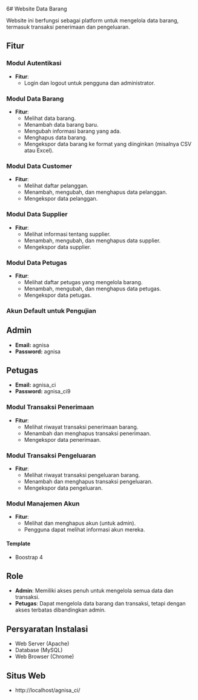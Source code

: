 6# Website Data Barang

Website ini berfungsi sebagai platform untuk mengelola data barang, termasuk transaksi penerimaan dan pengeluaran.

## Fitur

### Modul Autentikasi
- **Fitur**:
  - Login dan logout untuk pengguna dan administrator.

### Modul Data Barang
- **Fitur**:
  - Melihat data barang.
  - Menambah data barang baru.
  - Mengubah informasi barang yang ada.
  - Menghapus data barang.
  - Mengekspor data barang ke format yang diinginkan (misalnya CSV atau Excel).

### Modul Data Customer
- **Fitur**:
  - Melihat daftar pelanggan.
  - Menambah, mengubah, dan menghapus data pelanggan.
  - Mengekspor data pelanggan.

### Modul Data Supplier
- **Fitur**:
  - Melihat informasi tentang supplier.
  - Menambah, mengubah, dan menghapus data supplier.
  - Mengekspor data supplier.

### Modul Data Petugas
- **Fitur**:
  - Melihat daftar petugas yang mengelola barang.
  - Menambah, mengubah, dan menghapus data petugas.
  - Mengekspor data petugas.

### Akun Default untuk Pengujian

## Admin
- **Email:** agnisa
- **Password:** agnisa

## Petugas
- **Email:** agnisa_ci
- **Password:** agnisa_ci9



### Modul Transaksi Penerimaan
- **Fitur**:
  - Melihat riwayat transaksi penerimaan barang.
  - Menambah dan menghapus transaksi penerimaan.
  - Mengekspor data penerimaan.

### Modul Transaksi Pengeluaran
- **Fitur**:
  - Melihat riwayat transaksi pengeluaran barang.
  - Menambah dan menghapus transaksi pengeluaran.
  - Mengekspor data pengeluaran.

### Modul Manajemen Akun
- **Fitur**:
  - Melihat dan menghapus akun (untuk admin).
  - Pengguna dapat melihat informasi akun mereka.

#### Template
- Boostrap 4

## Role

- **Admin**: Memiliki akses penuh untuk mengelola semua data dan transaksi.
- **Petugas**: Dapat mengelola data barang dan transaksi, tetapi dengan akses terbatas dibandingkan admin.

## Persyaratan Instalasi

- Web Server (Apache)
- Database (MySQL)
- Web Browser (Chrome)

## Situs Web
 - http://localhost/agnisa_ci/


